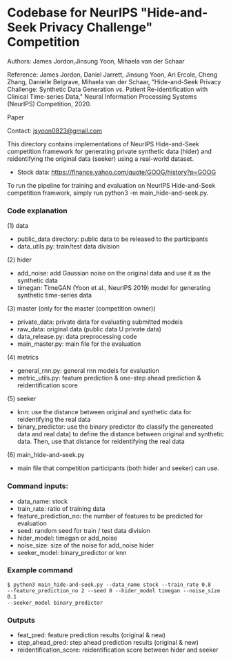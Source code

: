# Codebase for NeurIPS "Hide-and-Seek Privacy Challenge" Competition 

Authors: James Jordon,Jinsung Yoon,  Mihaela van der Schaar

Reference: James Jordon, Daniel Jarrett, Jinsung Yoon, Ari Ercole, Cheng Zhang, Danielle Belgrave, Mihaela van der Schaar, 
"Hide-and-Seek Privacy Challenge: Synthetic Data Generation vs. Patient Re-identification with Clinical Time-series Data," 
Neural Information Processing Systems (NeurIPS) Competition, 2020.

Paper 

Contact: jsyoon0823@gmail.com

This directory contains implementations of NeurIPS Hide-and-Seek competition framework for generating private synthetic data (hider)
and reidentifying the original data (seeker) using a real-world dataset.

-   Stock data: https://finance.yahoo.com/quote/GOOG/history?p=GOOG

To run the pipeline for training and evaluation on NeurIPS Hide-and-Seek competition framwork, simply run 
python3 -m main_hide-and-seek.py.

### Code explanation

(1) data
- public_data directory: public data to be released to the participants
- data_utils.py: train/test data division 

(2) hider
- add_noise: add Gaussian noise on the original data and use it as the synthetic data
- timegan: TimeGAN (Yoon et al., NeurIPS 2019) model for generating synthetic time-series data

(3) master (only for the master (competition owner))
- private_data: private data for evaluating submitted models
- raw_data: original data (public data U private data)
- data_release.py: data preprocessing code
- main_master.py: main file for the evaluation

(4) metrics
- general_rnn.py: general rnn models for evaluation
- metric_utils.py: feature prediction & one-step ahead prediction & reidentification score

(5) seeker
- knn: use the distance between original and synthetic data for reidentifying the real data
- binary_predictor: use the binary predictor (to classify the genereated data and real data) 
                    to define the distance between original and synthetic data.
                    Then, use that distance for reidentifying the real data

(6) main_hide-and-seek.py
- main file that competition participants (both hider and seeker) can use.

### Command inputs:

-   data_name: stock
-   train_rate: ratio of training data
-   feature_prediction_no: the number of features to be predicted for evaluation
-   seed: random seed for train / test data division
-   hider_model: timegan or add_noise
-   noise_size: size of the noise for add_noise hider
-   seeker_model: binary_predictor or knn

### Example command

```shell
$ python3 main_hide-and-seek.py --data_name stock --train_rate 0.8 
--feature_prediction_no 2 --seed 0 --hider_model timegan --noise_size 0.1 
--seeker_model binary_predictor
```

### Outputs

-   feat_pred: feature prediction results (original & new) 
-   step_ahead_pred: step ahead prediction results (original & new)
-   reidentification_score: reidentification score between hider and seeker